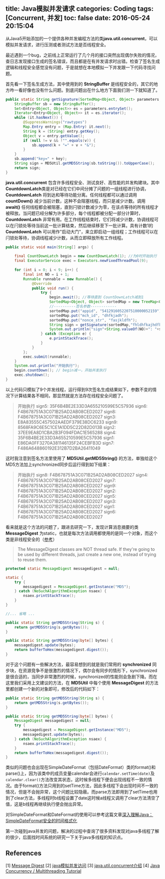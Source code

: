 title: Java模拟并发请求
categories: Coding
tags: [Concurrent, 并发]
toc: false
date: 2016-05-24 20:15:04
---

从Java5开始添加的一个提供各种并发编程方法的类**java.util.concurrent**，可以模拟并发请求，进行压测或者测试方法是否线程安全。    
<!-- more -->

最近遇到一个bug，之前线上正常运行了几个月的接口突然出现偶尔失败的情况，查日志发现接口生成的签名错误，而且都是在有并发请求时出错。检查了签名生成逻辑和线程安全感觉没有问题，于是就想在本地模拟一下并发跟一下代码寻找问题。

首先看一下签名生成方法，其中使用到的 **StringBuffer** 是线程安全的，其它的地方咋一看好像也没有什么问题。到底问题出在什么地方下面我们测一下就知道了。

``` java
public static String getSignature(SortedMap<Object, Object> parameters, String key) {
	StringBuffer sb = new StringBuffer();
    Set<Entry<Object, Object>> es = parameters.entrySet();
    Iterator<Entry<Object, Object>> it = es.iterator();
    while (it.hasNext()) {
        @SuppressWarnings("rawtypes")
        Map.Entry entry = (Map.Entry) it.next();
        String k = (String) entry.getKey();
        Object v = entry.getValue();
        if (null != v && !"".equals(v)) {
            sb.append(k + "=" + v + "&");
        }
    }
    sb.append("key=" + key);
    String sign = MD5Util.getMD5String(sb.toString()).toUpperCase();
    return sign;
}
```

**java.util.concurrent** 包含许多线程安全、测试良好、高性能的并发构建块。其中**CountdownLatch**类是对已经在它们中间分摊了问题的一组线程进行协调，**CountdownLatch** 将到达和等待功能分离。任何线程都可以通过调用 **countDown()** 减少当前计数，这种不会阻塞线程，而只是减少计数。调用 **await()** 任何线程都会被阻塞，直到闩锁计数减少为零，在该点等待的所有线程才被释放。当问题已经分解为许多部分，每个线程都被分配一部分计算时，**CountdownLatch** 非常有用。在工作线程结束时，它们将减少计数，协调线程可以在闩锁处等待当前这一批计算结束，然后继续移至下一批计算。具有计数1的 **CountdownLatch** 可以用作"启动大门"，来立即启动一组线程；工作线程可以在闩锁处等待，协调线程减少计数，从而立即释放所有工作线程。

``` java
public static void main(String[] args) {
	
	final CountDownLatch begin = new CountDownLatch(1); //为0时开始执行
	final ExecutorService exec = Executors.newFixedThreadPool(9);
	
	for (int i = 0; i < 9; i++) {
		final int NO = i + 1;
		Runnable runnable = new Runnable() {
			@Override
			public void run() {
				try {
					begin.await(); //等待直到 CountDownLatch减到1
			    	SortedMap<Object, Object> sortedMap = new TreeMap<Object, Object>();
			    	//----------签名参数------------
			    	sortedMap.put("appid", "5412916052207510000052159");
			    	sortedMap.put("mch_id", "dhfkjadh");
			    	sortedMap.put("nonce_str", "fasjkldfh");
			    	String sign = getSignature(sortedMap,"fhldhfkajhdfkjajsdh");
					System.out.println("sign"+String.valueOf(NO)+": "+sign);
				} catch (Exception e) {
					e.printStackTrace();
				}
			}
		};
		exec.submit(runnable); 
	}
	System.out.println("开始执行");    
    begin.countDown(); // begin减一，开始并发执行  
    exec.shutdown();      
}
```

以上代码只模拟了9个并发线程，运行得到9次签名生成结果如下，参数不变的情况下计算结果各不相同，那显然就是方法存在线程安全问题了。

> 开始执行
sign5: 35F6B4BE2E33D3A655210599E5C57936
sign6: F4B678751A3C071B25AD2AB08CED2027
sign8: F4B678751A3C071B25AD2AB08CED2027
sign3: E8A83555C457502AAEDF379E38DC6233
sign9: 8568FA9C6E5C1CE1A1DD5C22D82D013B
sign2: 37EE9EA8D1CBA2B3F094FDAC1E565288
sign4: 35F6B4BE2E33D3A655210599E5C57936
sign1: E86DA0FF3270A381146135F24CEBFB3D
sign7: F486A648860192E312B7D2BA26411049

这时我注意到签名方法里使用了 **MD5Util.getMD5String()** 的方法，单独给这个MD5方法加上synchronized同步后运行得到如下结果：

> 开始执行
sign8: F4B678751A3C071B25AD2AB08CED2027
sign4: F4B678751A3C071B25AD2AB08CED2027
sign7: F4B678751A3C071B25AD2AB08CED2027
sign9: F4B678751A3C071B25AD2AB08CED2027
sign2: F4B678751A3C071B25AD2AB08CED2027
sign5: F4B678751A3C071B25AD2AB08CED2027
sign3: F4B678751A3C071B25AD2AB08CED2027
sign1: F4B678751A3C071B25AD2AB08CED2027
sign6: F4B678751A3C071B25AD2AB08CED2027

看来就是这个方法的问题了，跟进去研究一下，发现计算消息摘要的类 **MessageDigest** 为static，也就是每次方法调用都使用的是同一个对象，而这个类是非线程安全的（[参考](https://recalll.co/app/?q=Message%20Digest)）
>The MessageDigest classes are NOT thread safe. If they're going to be used by different threads, just create a new one, instead of trying to reuse them.

``` java
protected static MessageDigest messagedigest = null;

static {
    try {
        messagedigest = MessageDigest.getInstance("MD5");
    } catch (NoSuchAlgorithmException nsaex) {
        nsaex.printStackTrace();
    }
}

//... 省略 ...

public static String getMD5String(String s) {
    return getMD5String(s.getBytes());
}

public static String getMD5String(byte[] bytes) {
	messagedigest.update(bytes);
    return bufferToHex(messagedigest.digest());
}
```

对于这个问题有一些解决方法，最容易想到的就是我们常用的 **synchronized** 同步块，在资源竞争不是很激烈的情况下，偶尔会有同步的情形下，synchronized是很合适的，当同步非常激烈的时候，synchronized的性能则会急剧下降。而在这里我们采用上文建议的方法，在 **MD5Util** 中每个使用 **MessageDigest** 的方法里都创建一个新的对象即可，修改后的代码如下：

``` java
public static String getMD5String(String s) {
    return getMD5String(s.getBytes());
}

public static String getMD5String(byte[] bytes) {
	MessageDigest messagedigest = null;
	try {
		messagedigest = MessageDigest.getInstance("MD5");
		messagedigest.update(bytes);
    } catch (NoSuchAlgorithmException nsaex) {
    	nsaex.printStackTrace();
    }
    return bufferToHex(messagedigest.digest());
}
```

类似的问题也会出现在SimpleDateFormat（包括DateFormat）类的format()和parse()上，因为该类中的成员变量calendar会进行`calendar.setTime(date)`及`calendar.clear()`方法改变其状态，这时候多线程下便会出现线程不一致的情况。由于format()方法只用到的setTime方法，因此多线程下会出现时间不一致的情况，但是不会抛异常，这个问题比较隐蔽。而parse方法即用到了setTime也用到了clear方法，多线程时b线程设置了date这时候a线程又调用了clear方法清空了值，这是b线程再继续执行便会抛出异常。

对SimpleDateFormat和DateFormat的使用可以参考这篇文章[深入理解Java：SimpleDateFormat安全的时间格式化](http://www.cnblogs.com/peida/archive/2013/05/31/3070790.html)


第一次碰到java并发的问题，解决的过程中查询了很多资料发现对java多线程了解的很少，后面找时间系统的研究一下关于java多线程的知识点。

## References
[1] [Message Digest](https://recalll.co/app/?q=Message%20Digest) 
[2] [java模拟并发访问](http://zx-code.iteye.com/blog/2267185)
[3] [java.util.concurrent介绍](http://www.cnblogs.com/sarafill/archive/2011/05/18/2049461.html)
[4] [Java Concurrency / Multithreading Tutorial](http://tutorials.jenkov.com/java-concurrency/index.html)

